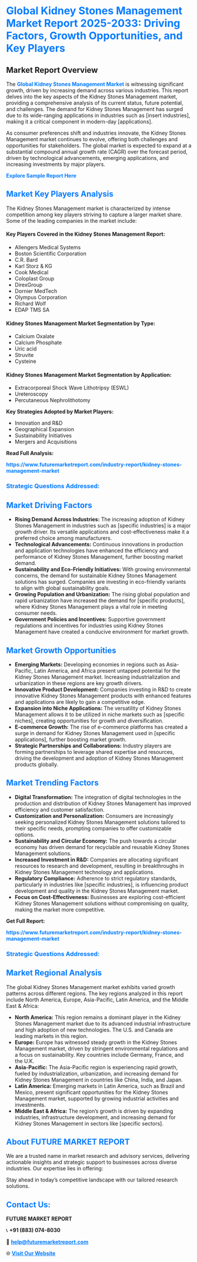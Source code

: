 <h1 style="color: #007BFF;">Global Kidney Stones Management Market Report 2025-2033: Driving Factors, Growth Opportunities, and Key Players</h1>

<section id="overview">
<h2>Market Report Overview</h2>
<p>The <a href="https://www.futuremarketreport.com/industry-report/kidney-stones-management-market" style="color: #007BFF; text-decoration: none;"><strong>Global Kidney Stones Management Market</strong></a> is witnessing significant growth, driven by increasing demand across various industries. This report delves into the key aspects of the Kidney Stones Management market, providing a comprehensive analysis of its current status, future potential, and challenges. The demand for Kidney Stones Management has surged due to its wide-ranging applications in industries such as [insert industries], making it a critical component in modern-day [applications].</p>
<p>As consumer preferences shift and industries innovate, the Kidney Stones Management market continues to evolve, offering both challenges and opportunities for stakeholders. The global market is expected to expand at a substantial compound annual growth rate (CAGR) over the forecast period, driven by technological advancements, emerging applications, and increasing investments by major players.</p>
</section>

<section id="overview">
<p><a href="https://www.futuremarketreport.com/request-sample/reportId=61278" style="color: #007BFF; text-decoration: none;"><strong>Explore Sample Report Here</strong></a></p>
</section>

<section id="key-players">
<h2 style="color: #007BFF;">Market Key Players Analysis</h2>
<p>The Kidney Stones Management market is characterized by intense competition among key players striving to capture a larger market share. Some of the leading companies in the market include:</p>
<h4>Key Players Covered in the Kidney Stones Management Report:</h4>
<ul><li>Allengers Medical Systems</li><li>Boston Scientific Corporation</li><li>C.R. Bard</li><li>Karl Storz &amp; KG</li><li>Cook Medical</li><li>Coloplast Group</li><li>DirexGroup</li><li>Dornier MedTech</li><li>Olympus Corporation</li><li>Richard Wolf</li><li>EDAP TMS SA</li></ul>
<h4>Kidney Stones Management Market Segmentation by Type:</h4>
<ul><li>Calcium Oxalate</li><li>Calcium Phosphate</li><li>Uric acid</li><li>Struvite</li><li>Cysteine</li></ul>

<h4>Kidney Stones Management Market Segmentation by Application:</h4>
<ul><li>Extracorporeal Shock Wave Lithotripsy (ESWL)</li><li>Ureteroscopy</li><li>Percutaneous Nephrolithotomy</li></ul>
<p><strong>Key Strategies Adopted by Market Players:</strong></p>
<ul>
<li>Innovation and R&D</li>
<li>Geographical Expansion</li>
<li>Sustainability Initiatives</li>
<li>Mergers and Acquisitions</li>
</ul>
</section>

<section>
<p><strong>Read Full Analysis: </strong></p><a href="https://www.futuremarketreport.com/industry-report/kidney-stones-management-market" style="color: #007BFF; text-decoration: none;"><strong>https://www.futuremarketreport.com/industry-report/kidney-stones-management-market</strong></a>
<h3 style="color: #007BFF;">Strategic Questions Addressed:</h3>
</section>

<section id="driving-factors">
<h2 style="color: #007BFF;">Market Driving Factors</h2>
<ul>
<li><strong>Rising Demand Across Industries:</strong> The increasing adoption of Kidney Stones Management in industries such as [specific industries] is a major growth driver. Its versatile applications and cost-effectiveness make it a preferred choice among manufacturers.</li>
<li><strong>Technological Advancements:</strong> Continuous innovations in production and application technologies have enhanced the efficiency and performance of Kidney Stones Management, further boosting market demand.</li>
<li><strong>Sustainability and Eco-Friendly Initiatives:</strong> With growing environmental concerns, the demand for sustainable Kidney Stones Management solutions has surged. Companies are investing in eco-friendly variants to align with global sustainability goals.</li>
<li><strong>Growing Population and Urbanization:</strong> The rising global population and rapid urbanization have increased the demand for [specific products], where Kidney Stones Management plays a vital role in meeting consumer needs.</li>
<li><strong>Government Policies and Incentives:</strong> Supportive government regulations and incentives for industries using Kidney Stones Management have created a conducive environment for market growth.</li>
</ul>
</section>

<section id="growth-opportunities">
<h2 style="color: #007BFF;">Market Growth Opportunities</h2>
<ul>
<li><strong>Emerging Markets:</strong> Developing economies in regions such as Asia-Pacific, Latin America, and Africa present untapped potential for the Kidney Stones Management market. Increasing industrialization and urbanization in these regions are key growth drivers.</li>
<li><strong>Innovative Product Development:</strong> Companies investing in R&D to create innovative Kidney Stones Management products with enhanced features and applications are likely to gain a competitive edge.</li>
<li><strong>Expansion into Niche Applications:</strong> The versatility of Kidney Stones Management allows it to be utilized in niche markets such as [specific niches], creating opportunities for growth and diversification.</li>
<li><strong>E-commerce Growth:</strong> The rise of e-commerce platforms has created a surge in demand for Kidney Stones Management used in [specific applications], further boosting market growth.</li>
<li><strong>Strategic Partnerships and Collaborations:</strong> Industry players are forming partnerships to leverage shared expertise and resources, driving the development and adoption of Kidney Stones Management products globally.</li>
</ul>
</section>

<section id="trending-factors">
<h2 style="color: #007BFF;">Market Trending Factors</h2>
<ul>
<li><strong>Digital Transformation:</strong> The integration of digital technologies in the production and distribution of Kidney Stones Management has improved efficiency and customer satisfaction.</li>
<li><strong>Customization and Personalization:</strong> Consumers are increasingly seeking personalized Kidney Stones Management solutions tailored to their specific needs, prompting companies to offer customizable options.</li>
<li><strong>Sustainability and Circular Economy:</strong> The push towards a circular economy has driven demand for recyclable and reusable Kidney Stones Management solutions.</li>
<li><strong>Increased Investment in R&D:</strong> Companies are allocating significant resources to research and development, resulting in breakthroughs in Kidney Stones Management technology and applications.</li>
<li><strong>Regulatory Compliance:</strong> Adherence to strict regulatory standards, particularly in industries like [specific industries], is influencing product development and quality in the Kidney Stones Management market.</li>
<li><strong>Focus on Cost-Effectiveness:</strong> Businesses are exploring cost-efficient Kidney Stones Management solutions without compromising on quality, making the market more competitive.</li>
</ul>
</section>

<section>
<p><strong>Get Full Report: </strong></p><a href="https://www.futuremarketreport.com/industry-report/kidney-stones-management-market" style="color: #007BFF; text-decoration: none;"><strong>https://www.futuremarketreport.com/industry-report/kidney-stones-management-market</strong></a>
<h3 style="color: #007BFF;">Strategic Questions Addressed:</h3>
</section>


<section id="regional-analysis">
<h2 style="color: #007BFF;">Market Regional Analysis</h2>
<p>The global Kidney Stones Management market exhibits varied growth patterns across different regions. The key regions analyzed in this report include North America, Europe, Asia-Pacific, Latin America, and the Middle East & Africa:</p>
<ul>
<li><strong>North America:</strong> This region remains a dominant player in the Kidney Stones Management market due to its advanced industrial infrastructure and high adoption of new technologies. The U.S. and Canada are leading markets in this region.</li>
<li><strong>Europe:</strong> Europe has witnessed steady growth in the Kidney Stones Management market, driven by stringent environmental regulations and a focus on sustainability. Key countries include Germany, France, and the U.K.</li>
<li><strong>Asia-Pacific:</strong> The Asia-Pacific region is experiencing rapid growth, fueled by industrialization, urbanization, and increasing demand for Kidney Stones Management in countries like China, India, and Japan.</li>
<li><strong>Latin America:</strong> Emerging markets in Latin America, such as Brazil and Mexico, present significant opportunities for the Kidney Stones Management market, supported by growing industrial activities and investments.</li>
<li><strong>Middle East & Africa:</strong> The region’s growth is driven by expanding industries, infrastructure development, and increasing demand for Kidney Stones Management in sectors like [specific sectors].</li>
</ul>
</section>

<footer>
<h2 style="color: #007BFF;">About FUTURE MARKET REPORT</h2>
<p>We are a trusted name in market research and advisory services, delivering actionable insights and strategic support to businesses across diverse industries. Our expertise lies in offering:</p>

<p>Stay ahead in today’s competitive landscape with our tailored research solutions.</p>

<h2 style="color: #007BFF;">Contact Us:</h2>
<p><strong>FUTURE MARKET REPORT</strong></p>
<p>📞 <strong>+91 (883) 074-8030</strong></p>
<p>📧 <strong><a href="mailto:help@futuremarketreport.com" style="color: #007BFF;">help@futuremarketreport.com</a></strong></p>
<p>🌐 <strong><a href="https://www.futuremarketreport.com/" style="color: #007BFF;">Visit Our Website</a></strong></p>
</footer>